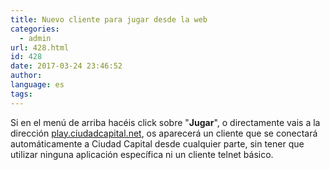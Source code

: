 ```yaml
---
title: Nuevo cliente para jugar desde la web
categories:
  - admin
url: 428.html
id: 428
date: 2017-03-24 23:46:52
author:
language: es
tags:
---
```


Si en el menú de arriba hacéis click sobre "**Jugar**", o directamente vais a la dirección [play.ciudadcapital.net](http://play.ciudadcapital.net), os aparecerá un cliente que se conectará automáticamente a Ciudad Capital desde cualquier parte, sin tener que utilizar ninguna aplicación específica ni un cliente telnet básico.